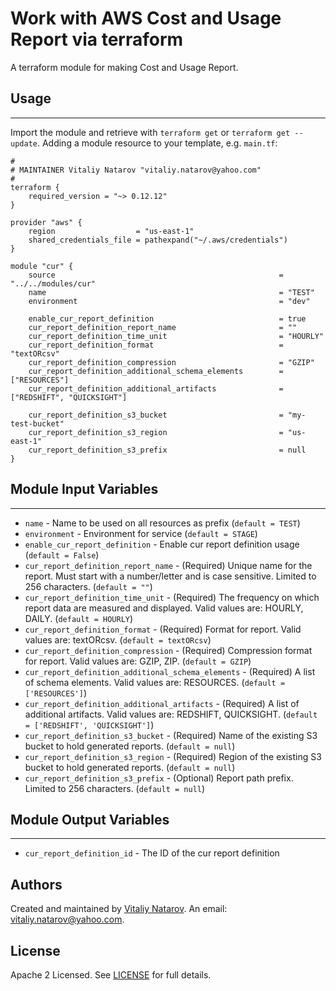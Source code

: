 # Work with AWS Cost and Usage Report via terraform

A terraform module for making Cost and Usage Report.


## Usage
----------------------
Import the module and retrieve with ```terraform get``` or ```terraform get --update```. Adding a module resource to your template, e.g. `main.tf`:

```
#
# MAINTAINER Vitaliy Natarov "vitaliy.natarov@yahoo.com"
#
terraform {
    required_version = "~> 0.12.12"
}

provider "aws" {
    region                  = "us-east-1"
    shared_credentials_file = pathexpand("~/.aws/credentials")
}

module "cur" {
    source                                                  = "../../modules/cur"
    name                                                    = "TEST"
    environment                                             = "dev"

    enable_cur_report_definition                            = true
    cur_report_definition_report_name                       = ""
    cur_report_definition_time_unit                         = "HOURLY"
    cur_report_definition_format                            = "textORcsv"
    cur_report_definition_compression                       = "GZIP"
    cur_report_definition_additional_schema_elements        = ["RESOURCES"]
    cur_report_definition_additional_artifacts              = ["REDSHIFT", "QUICKSIGHT"]

    cur_report_definition_s3_bucket                         = "my-test-bucket"
    cur_report_definition_s3_region                         = "us-east-1"
    cur_report_definition_s3_prefix                         = null
}
```

## Module Input Variables
----------------------
- `name` - Name to be used on all resources as prefix (`default = TEST`)
- `environment` - Environment for service (`default = STAGE`)
- `enable_cur_report_definition` - Enable cur report definition usage (`default = False`)
- `cur_report_definition_report_name` - (Required) Unique name for the report. Must start with a number/letter and is case sensitive. Limited to 256 characters. (`default = ""`)
- `cur_report_definition_time_unit` - (Required) The frequency on which report data are measured and displayed. Valid values are: HOURLY, DAILY. (`default = HOURLY`)
- `cur_report_definition_format` - (Required) Format for report. Valid values are: textORcsv. (`default = textORcsv`)
- `cur_report_definition_compression` - (Required) Compression format for report. Valid values are: GZIP, ZIP. (`default = GZIP`)
- `cur_report_definition_additional_schema_elements` - (Required) A list of schema elements. Valid values are: RESOURCES. (`default = ['RESOURCES']`)
- `cur_report_definition_additional_artifacts` - (Required) A list of additional artifacts. Valid values are: REDSHIFT, QUICKSIGHT. (`default = ['REDSHIFT', 'QUICKSIGHT']`)
- `cur_report_definition_s3_bucket` - (Required) Name of the existing S3 bucket to hold generated reports. (`default = null`)
- `cur_report_definition_s3_region` - (Required) Region of the existing S3 bucket to hold generated reports. (`default = null`)
- `cur_report_definition_s3_prefix` - (Optional) Report path prefix. Limited to 256 characters. (`default = null`)

## Module Output Variables
----------------------
- `cur_report_definition_id` - The ID of the cur report definition


## Authors

Created and maintained by [Vitaliy Natarov](https://github.com/SebastianUA). An email: [vitaliy.natarov@yahoo.com](vitaliy.natarov@yahoo.com).

## License

Apache 2 Licensed. See [LICENSE](https://github.com/SebastianUA/terraform/blob/master/LICENSE) for full details.
